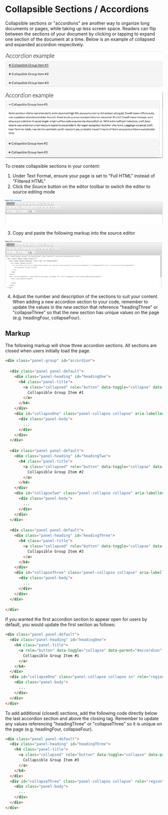# Collapsible Sections / Accordions

Collapsible sections or "accordions" are another way to organize long documents or pages, while taking up less screen space. Readers can flip between the sections of your document by clicking or tapping to expand one section of the document at a time. Below is an example of collapsed and expanded accordion respectively.

![image](../.gitbook/assets/accord1.png)

![image](../.gitbook/assets/accord2.png)

To create collapsible sections in your content: 

1. Under Text Format, ensure your page is set to "Full HTML" instead of "Filtered HTML"
2. Click the _Source_ button on the editor toolbar to switch the editor to source editing mode

![image](../.gitbook/assets/source2.png)

3. Copy and paste the following markup into the source editor

![image](../.gitbook/assets/addaccordcode%20%281%29.png)

4. Adjust the number and description of the sections to suit your content. When adding a new accordion section to your code, remember to update the values in the new section that reference "headingThree" or "collapseThree" so that the new section has unique values on the page (e.g. headingFour, collapseFour).

## Markup

The following markup will show three accordion sections. All sections are closed when users initially load the page.

```html
<div class="panel-group" id="accordion">
  
  <div class="panel panel-default">
    <div class="panel-heading" id="headingOne">
      <h4 class="panel-title">
        <a class="collapsed" role="button" data-toggle="collapse" data-parent="#accordion" href="#collapseOne" aria-expanded="false" aria-controls="collapseOne">
          Collapsible Group Item #1
        </a>
      </h4>
    </div>
    <div id="collapseOne" class="panel-collapse collapse" aria-labelledby="headingOne" role="region">
      <div class="panel-body">
        ...
      </div>
    </div>
  </div>
  
  <div class="panel panel-default">
    <div class="panel-heading" id="headingTwo">
      <h4 class="panel-title">
        <a class="collapsed" role="button" data-toggle="collapse" data-parent="#accordion" href="#collapseTwo" aria-expanded="false" aria-controls="collapseTwo">
          Collapsible Group Item #2
        </a>
      </h4>
    </div>
    <div id="collapseTwo" class="panel-collapse collapse" aria-labelledby="headingTwo" role="region">
      <div class="panel-body">
        ...
      </div>
    </div>
  </div>
  
  <div class="panel panel-default">
    <div class="panel-heading" id="headingThree">
      <h4 class="panel-title">
        <a class="collapsed" role="button" data-toggle="collapse" data-parent="#accordion" href="#collapseThree" aria-expanded="false" aria-controls="collapseThree">
          Collapsible Group Item #3
        </a>
      </h4>
    </div>
    <div id="collapseThree" class="panel-collapse collapse" aria-labelledby="headingThree" role="region">
      <div class="panel-body">
        ...
      </div>
    </div>
  </div>
  
</div>
```

If you wanted the first accordion section to appear open for users by default, you would update the first section as follows:

  ```html
  <div class="panel panel-default">
    <div class="panel-heading" id="headingOne">
      <h4 class="panel-title">
        <a role="button" data-toggle="collapse" data-parent="#accordion" href="#collapseOne" aria-expanded="true" aria-controls="collapseOne">
          Collapsible Group Item #1
        </a>
      </h4>
    </div>
    <div id="collapseOne" class="panel-collapse collapse in" role="region" aria-labelledby="headingOne">
      <div class="panel-body">
        ...
      </div>
    </div>
  </div>
  ```
  
  To add additional (closed) sections, add the following code directly below the last accordion section and above the closing </div> tag. Remember to update any values referencing "headingThree" or "collapseThree" so it is unique on the page (e.g. headingFour, collapseFour).

  ```html
  <div class="panel panel-default">
    <div class="panel-heading" id="headingThree">
      <h4 class="panel-title">
        <a class="collapsed" role="button" data-toggle="collapse" data-parent="#accordion" href="#collapseThree" aria-expanded="false" aria-controls="collapseThree">
          Collapsible Group Item #3
        </a>
      </h4>
    </div>
    <div id="collapseThree" class="panel-collapse collapse" role="region" aria-labelledby="headingThree">
      <div class="panel-body">
        ...
      </div>
    </div>
  </div>
```
